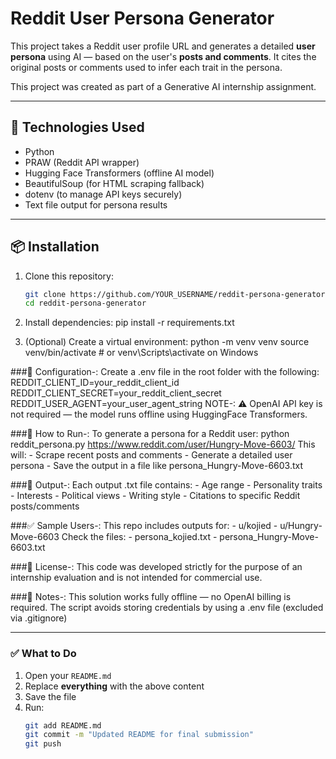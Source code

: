 # Reddit User Persona Generator

This project takes a Reddit user profile URL and generates a detailed **user persona** using AI — based on the user's **posts and comments**. It cites the original posts or comments used to infer each trait in the persona.

This project was created as part of a Generative AI internship assignment.

---

## 🔧 Technologies Used

- Python
- PRAW (Reddit API wrapper)
- Hugging Face Transformers (offline AI model)
- BeautifulSoup (for HTML scraping fallback)
- dotenv (to manage API keys securely)
- Text file output for persona results

---

## 📦 Installation

1. Clone this repository:
   ```bash
   git clone https://github.com/YOUR_USERNAME/reddit-persona-generator.git
   cd reddit-persona-generator

2. Install dependencies:
   pip install -r requirements.txt

3. (Optional) Create a virtual environment:
   python -m venv venv
   source venv/bin/activate   # or venv\Scripts\activate on Windows


###🔐 Configuration-: 
Create a .env file in the root folder with the following:
   REDDIT_CLIENT_ID=your_reddit_client_id
   REDDIT_CLIENT_SECRET=your_reddit_client_secret
   REDDIT_USER_AGENT=your_user_agent_string
   NOTE-: ⚠️ OpenAI API key is not required — the model runs offline using HuggingFace Transformers.

###🚀 How to Run-: 
To generate a persona for a Reddit user:
   python reddit_persona.py https://www.reddit.com/user/Hungry-Move-6603/
   This will:
    - Scrape recent posts and comments
    - Generate a detailed user persona
    - Save the output in a file like persona_Hungry-Move-6603.txt

###📁 Output-: 
Each output .txt file contains:
    - Age range
    - Personality traits
    - Interests
    - Political views
    - Writing style
    - Citations to specific Reddit posts/comments

###✅ Sample Users-: 
This repo includes outputs for:
    - u/kojied
    - u/Hungry-Move-6603
Check the files:
    - persona_kojied.txt
    - persona_Hungry-Move-6603.txt

###🙏 License-: 
This code was developed strictly for the purpose of an internship evaluation and is not intended for commercial use.

###📌 Notes-:
This solution works fully offline — no OpenAI billing is required.
The script avoids storing credentials by using a .env file (excluded via .gitignore)

---

### ✅ What to Do

1. Open your `README.md`
2. Replace **everything** with the above content
3. Save the file
4. Run:
   ```bash
   git add README.md
   git commit -m "Updated README for final submission"
   git push














